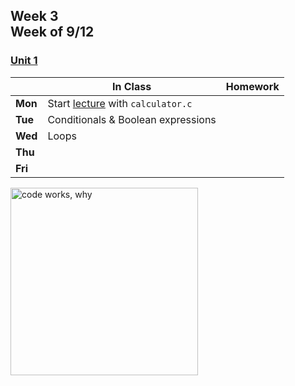 <meta http-equiv="refresh" content="300"/>

## Week 3<br>Week of 9/12

### [Unit 1](/apcsp/curriculum/1)


  |       |In Class               |Homework   |
  |-------|---------              |---------  |
  |**Mon**|Start [lecture](https://www.youtube.com/watch?v=URrzmoIyqLw&t=3873s) with `calculator.c` | |
  |**Tue**|Conditionals & Boolean expressions | |
  |**Wed**|Loops | |
  |**Thu**| | |
  |**Fri**| | |

<img src="https://pbs.twimg.com/media/DKAT7rLVoAAaqdV.jpg" alt="code works, why" height="300">